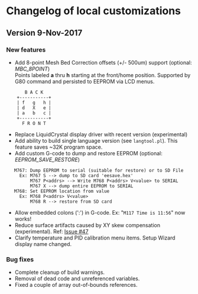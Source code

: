 # Changelog of local customizations

## Version 9-Nov-2017
### New features

- Add 8-point Mesh Bed Correction offsets (+/- 500um) support (optional: _MBC_8POINT_)<br/>
Points labeled **a** thru **h** starting at the front/home position. Supported by G80 command and persisted to EEPROM via LCD menus.
```
       B A C K
    +-----------+
    | f   g   h |
    | d   X   e |
    | a   b   c |
    +-----------+
      F R O N T
```

- Replace LiquidCrystal display driver with recent version (experimental)
- Add ability to build single language version (see ``langtool.pl``). This feature saves ~32K program space.
- Add custom G-code to dump and restore EEPROM (optional: _EEPROM_SAVE_RESTORE_)
```
   M767: Dump EEPROM to serial (suitable for restore) or to SD File
     Ex: M767 S --> dump to SD card 'eesave.hex'
         M767 P<addrs> --> Write M768 P<addrs> V<value> to SERIAL
         M767 X --> dump entire EEPROM to SERIAL
   M768: Set EEPROM location from value
     Ex: M768 P<addrs> V<value>
         M768 R --> restore from SD card
```
- Allow embedded colons (':') in G-code. Ex: "`M117 Time is 11:56`" now works!
- Reduce surface artifacts caused by XY skew compensation (experimental). Ref: [Issue #47](https://github.com/prusa3d/Prusa-Firmware/issues/147)
- Clarify temperature and PID calibration menu items. Setup Wizard display name changed.

### Bug fixes

- Complete cleanup of build warnings.
- Removal of dead code and unreferenced variables.
- Fixed a couple of array out-of-bounds references.
